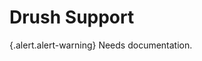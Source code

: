 <!-- @defgroup -->
<!-- @ingroup -->
<!-- @summary Lists available Drush commands and explains what they do. -->
# Drush Support

{.alert.alert-warning} Needs documentation.
